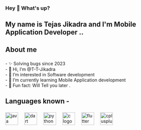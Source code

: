 <h3 align="left">Hey 👋 What's up?</h3>

###

<h2 align="left">My name is Tejas Jikadra and I'm Mobile Application Developer ..</h2>

###

<h2 align="left">About me</h2>

###

<p align="left">- ✨ Solving bugs since 2023<br>
- 👋 Hi, I’m @T-T-Jikadra<br>
- 👀 I’m interested in Software development<br>
- 🌱 I’m currently learning Mobile Application development<br>
  - 🎲 Fun fact: Will Tell you later .

</p>

###

<h2 align="left">Languages known - </h2>

###

<div align="left">
  <img src="https://cdn.jsdelivr.net/gh/devicons/devicon/icons/java/java-original.svg" height="40" alt="java logo"  />
  <img width="12" />
  <img src="https://cdn.jsdelivr.net/gh/devicons/devicon/icons/dart/dart-original.svg" height="40" alt="dart logo"  />
  <img width="12" />
  <img src="https://cdn.jsdelivr.net/gh/devicons/devicon/icons/python/python-original.svg" height="40" alt="python logo"  />
  <img width="12" />
  <img src="https://cdn.jsdelivr.net/gh/devicons/devicon/icons/c/c-original.svg" height="40" alt="c logo"  />
  <img width="12" />
  <img src="https://cdn.jsdelivr.net/gh/devicons/devicon/icons/flutter/flutter-original.svg" height="40" alt="flutter logo"  />
  <img width="12" />
  <img src="https://cdn.jsdelivr.net/gh/devicons/devicon/icons/cplusplus/cplusplus-original.svg" height="40" alt="cplusplus logo"  />
</div>

###
